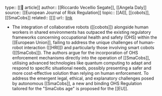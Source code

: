 type:: [[📝 article]]
author:: [[Riccardo Vecellio Segate]], [[Angela Daly]] 
source:: [[European Journal of Risk Regulation]]
topic:: [[AI]], [[cobots]], [[SmaCobs]] 
related:: [[]]
url:: [link](https://www.cambridge.org/core/journals/european-journal-of-risk-regulation/article/encoding-the-enforcement-of-safety-standards-into-smart-robots-to-harness-their-computing-sophistication-and-collaborative-potential-a-legal-risk-assessment-for-european-union-policymakers/E2C8474CDDC9020124C4836EC5638077)

- The integration of collaborative robots ([[cobots]]) alongside human workers in shared environments has outpaced the existing regulatory frameworks concerning occupational health and safety (OHS) within the [[European Union]], failing to address the unique challenges of human-robot interaction ([[HRI]]) and particularly those involving smart cobots ([[SmaCobs]]). The authors argue for the incorporation of OHS enforcement mechanisms directly into the operation of [[SmaCobs]], utilising advanced technologies like quantum computing to adapt and respond to specific situational needs, possibly presenting a safer and more cost-effective solution than relying on human enforcement. To address the emergent legal, ethical, and explanatory challenges posed by autonomous [[SmaCobs]], a new and binding OHS Regulation tailored for the "SmaCobs age" is proposed for the [[EU]].